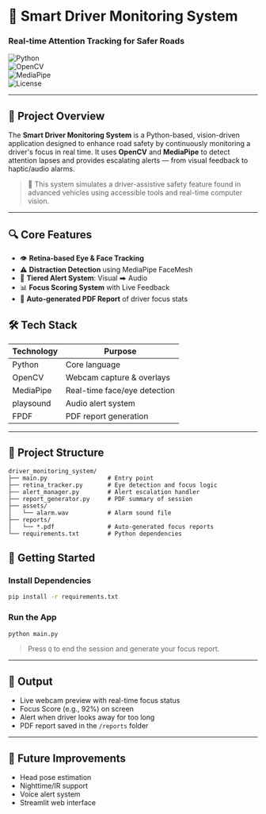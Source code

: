 # 🚗 Smart Driver Monitoring System  
### Real-time Attention Tracking for Safer Roads

![Python](https://img.shields.io/badge/Python-3.9+-blue?style=for-the-badge&logo=python)  
![OpenCV](https://img.shields.io/badge/OpenCV-Vision-brightgreen?style=for-the-badge&logo=opencv)  
![MediaPipe](https://img.shields.io/badge/MediaPipe-FaceMesh-orange?style=for-the-badge&logo=google)  
![License](https://img.shields.io/badge/License-MIT-purple?style=for-the-badge)

---

## 📍 Project Overview

The **Smart Driver Monitoring System** is a Python-based, vision-driven application designed to enhance road safety by continuously monitoring a driver's focus in real time. It uses **OpenCV** and **MediaPipe** to detect attention lapses and provides escalating alerts — from visual feedback to haptic/audio alarms.

> 🧠 This system simulates a driver-assistive safety feature found in advanced vehicles using accessible tools and real-time computer vision.

---

## 🔍 Core Features

- 👁️ **Retina-based Eye & Face Tracking**
- ⚠️ **Distraction Detection** using MediaPipe FaceMesh
- 🧠 **Tiered Alert System**: Visual ⮕ Audio
- 📊 **Focus Scoring System** with Live Feedback
- 📝 **Auto-generated PDF Report** of driver focus stats

## 🛠️ Tech Stack

| Technology | Purpose |
|------------|---------|
| Python     | Core language |
| OpenCV     | Webcam capture & overlays |
| MediaPipe  | Real-time face/eye detection |
| playsound  | Audio alert system |
| FPDF       | PDF report generation |

---

## 📁 Project Structure

```
driver_monitoring_system/
├── main.py                 # Entry point
├── retina_tracker.py       # Eye detection and focus logic
├── alert_manager.py        # Alert escalation handler
├── report_generator.py     # PDF summary of session
├── assets/
│   └── alarm.wav           # Alarm sound file
├── reports/
│   └── *.pdf               # Auto-generated focus reports
└── requirements.txt        # Python dependencies
```

## 🚀 Getting Started


###  Install Dependencies
```bash
pip install -r requirements.txt
```

### Run the App
```bash
python main.py
```

> Press `Q` to end the session and generate your focus report.

---

## 📄 Output

- Live webcam preview with real-time focus status
- Focus Score (e.g., 92%) on screen
- Alert when driver looks away for too long
- PDF report saved in the `/reports` folder

---

## 📌 Future Improvements

- Head pose estimation
- Nighttime/IR support
- Voice alert system
- Streamlit web interface
